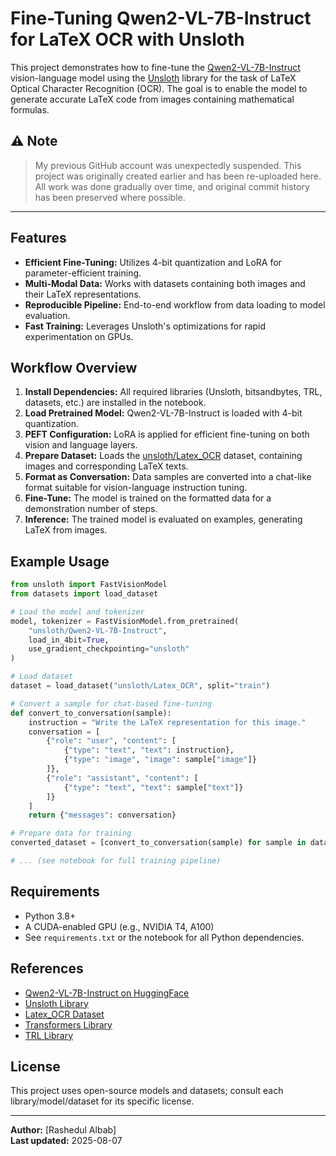 # Fine-Tuning Qwen2-VL-7B-Instruct for LaTeX OCR with Unsloth

This project demonstrates how to fine-tune the [Qwen2-VL-7B-Instruct](https://huggingface.co/unsloth/Qwen2-VL-7B-Instruct) vision-language model using the [Unsloth](https://github.com/unslothai/unsloth) library for the task of LaTeX Optical Character Recognition (OCR). The goal is to enable the model to generate accurate LaTeX code from images containing mathematical formulas.

## ⚠️ Note

> My previous GitHub account was unexpectedly suspended. This project was originally created earlier and has been re-uploaded here. All work was done gradually over time, and original commit history has been preserved where possible.

---

## Features

- **Efficient Fine-Tuning:** Utilizes 4-bit quantization and LoRA for parameter-efficient training.
- **Multi-Modal Data:** Works with datasets containing both images and their LaTeX representations.
- **Reproducible Pipeline:** End-to-end workflow from data loading to model evaluation.
- **Fast Training:** Leverages Unsloth's optimizations for rapid experimentation on GPUs.

## Workflow Overview

1. **Install Dependencies:** All required libraries (Unsloth, bitsandbytes, TRL, datasets, etc.) are installed in the notebook.
2. **Load Pretrained Model:** Qwen2-VL-7B-Instruct is loaded with 4-bit quantization.
3. **PEFT Configuration:** LoRA is applied for efficient fine-tuning on both vision and language layers.
4. **Prepare Dataset:** Loads the [unsloth/Latex_OCR](https://huggingface.co/datasets/unsloth/Latex_OCR) dataset, containing images and corresponding LaTeX texts.
5. **Format as Conversation:** Data samples are converted into a chat-like format suitable for vision-language instruction tuning.
6. **Fine-Tune:** The model is trained on the formatted data for a demonstration number of steps.
7. **Inference:** The trained model is evaluated on examples, generating LaTeX from images.

## Example Usage

```python
from unsloth import FastVisionModel
from datasets import load_dataset

# Load the model and tokenizer
model, tokenizer = FastVisionModel.from_pretrained(
    "unsloth/Qwen2-VL-7B-Instruct",
    load_in_4bit=True,
    use_gradient_checkpointing="unsloth"
)

# Load dataset
dataset = load_dataset("unsloth/Latex_OCR", split="train")

# Convert a sample for chat-based fine-tuning
def convert_to_conversation(sample):
    instruction = "Write the LaTeX representation for this image."
    conversation = [
        {"role": "user", "content": [
            {"type": "text", "text": instruction},
            {"type": "image", "image": sample["image"]}
        ]},
        {"role": "assistant", "content": [
            {"type": "text", "text": sample["text"]}
        ]}
    ]
    return {"messages": conversation}

# Prepare data for training
converted_dataset = [convert_to_conversation(sample) for sample in dataset]

# ... (see notebook for full training pipeline)
```

## Requirements

- Python 3.8+
- A CUDA-enabled GPU (e.g., NVIDIA T4, A100)
- See `requirements.txt` or the notebook for all Python dependencies.

## References

- [Qwen2-VL-7B-Instruct on HuggingFace](https://huggingface.co/unsloth/Qwen2-VL-7B-Instruct)
- [Unsloth Library](https://github.com/unslothai/unsloth)
- [Latex_OCR Dataset](https://huggingface.co/datasets/unsloth/Latex_OCR)
- [Transformers Library](https://github.com/huggingface/transformers)
- [TRL Library](https://github.com/huggingface/trl)

## License

This project uses open-source models and datasets; consult each library/model/dataset for its specific license.

---

**Author:** [Rashedul Albab]  
**Last updated:** 2025-08-07
